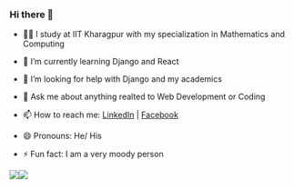 ### Hi there 👋

<!--
**MUCCHU/MUCCHU** is a ✨ _special_ ✨ repository because its `README.md` (this file) appears on your GitHub profile.

Here are some ideas to get you started:

-->
- 👨‍🎓 I study at IIT Kharagpur with my specialization in Mathematics and Computing
- 🌱 I’m currently learning Django and React 
- 🤔 I’m looking for help with Django and my academics
- 💬 Ask me about anything realted to Web Development or Coding 
- 📫 How to reach me: [LinkedIn](https://www.linkedin.com/in/harsh-wasnik-60b63b1b9/) | [Facebook](https://www.facebook.com/harsh.wasnik.3572/)

- 😄 Pronouns: He/ His
- ⚡ Fun fact: I am a very moody person

<div style="display: flex; flex-direction: row;">
 <img class="img" src="https://github-readme-stats.vercel.app/api?username=MUCCHU&show_icons=true&theme=gruvbox" />
 <img class="img" src="https://streak-stats.demolab.com?user=MUCCHU&theme=dark" />
</div>


